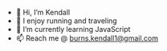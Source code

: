 - 👋 Hi, I’m Kendall
- 👀 I enjoy running and traveling
- 🌱 I’m currently learning JavaScript
- 📫 Reach me @ burns.kendall1@gmail.com

<!---
klb22/klb22 is a ✨ special ✨ repository because its `README.md` (this file) appears on your GitHub profile.
You can click the Preview link to take a look at your changes.
--->
